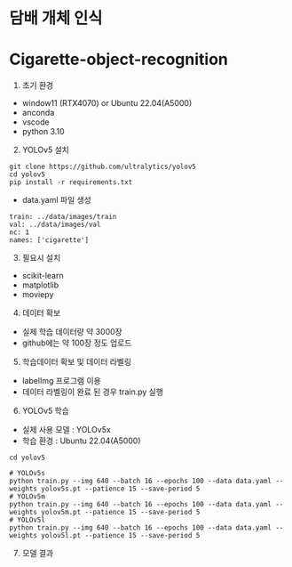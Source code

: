 ﻿# 담배 개체 인식
# Cigarette-object-recognition

1. 초기 환경
- window11 (RTX4070) or Ubuntu 22.04(A5000)
- anconda
- vscode
- python 3.10

2. YOLOv5 설치
```
git clone https://github.com/ultralytics/yolov5
cd yolov5
pip install -r requirements.txt
```

- data.yaml 파일 생성
```
train: ../data/images/train
val: ../data/images/val
nc: 1
names: ['cigarette']
```

3. 필요시 설치
- scikit-learn
- matplotlib
- moviepy

4. 데이터 확보
- 실제 학습 데이터량 약 3000장
- github에는 약 100장 정도 업로드

5. 학습데이터 확보 및 데이터 라벨링
- labelImg 프로그램 이용
- 데이터 라벨링이 완료 된 경우 train.py 실행

6. YOLOv5 학습

- 실제 사용 모델 : YOLOv5x
- 학습 환경 : Ubuntu 22.04(A5000)

```
cd yolov5

# YOLOv5s
python train.py --img 640 --batch 16 --epochs 100 --data data.yaml --weights yolov5s.pt --patience 15 --save-period 5
# YOLOv5m
python train.py --img 640 --batch 16 --epochs 100 --data data.yaml --weights yolov5m.pt --patience 15 --save-period 5
# YOLOv5l
python train.py --img 640 --batch 16 --epochs 100 --data data.yaml --weights yolov5l.pt --patience 15 --save-period 5
```


7. 모델 결과
